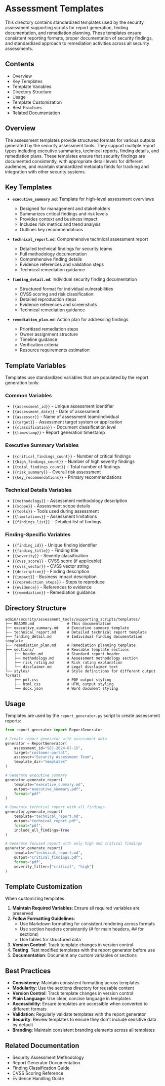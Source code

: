 # Assessment Templates

This directory contains standardized templates used by the security assessment supporting scripts for report generation, finding documentation, and remediation planning. These templates ensure consistent reporting formats, proper documentation of security findings, and standardized approach to remediation activities across all security assessments.

## Contents

- Overview
- Key Templates
- Template Variables
- Directory Structure
- Usage
- Template Customization
- Best Practices
- Related Documentation

## Overview

The assessment templates provide structured formats for various outputs generated by the security assessment tools. They support multiple report types including executive summaries, technical reports, finding details, and remediation plans. These templates ensure that security findings are documented consistently, with appropriate detail levels for different audiences, and maintain standardized metadata fields for tracking and integration with other security systems.

## Key Templates

- **`executive_summary.md`**: Template for high-level assessment overviews
  - Designed for management and stakeholders
  - Summarizes critical findings and risk levels
  - Provides context and business impact
  - Includes risk metrics and trend analysis
  - Outlines key recommendations

- **`technical_report.md`**: Comprehensive technical assessment report
  - Detailed technical findings for security teams
  - Full methodology documentation
  - Comprehensive finding details
  - Evidence references and validation steps
  - Technical remediation guidance

- **`finding_detail.md`**: Individual security finding documentation
  - Structured format for individual vulnerabilities
  - CVSS scoring and risk classification
  - Detailed reproduction steps
  - Evidence references and screenshots
  - Technical remediation guidance

- **`remediation_plan.md`**: Action plan for addressing findings
  - Prioritized remediation steps
  - Owner assignment structure
  - Timeline guidance
  - Verification criteria
  - Resource requirements estimation

## Template Variables

Templates use standardized variables that are populated by the report generation tools:

### Common Variables

- `{{assessment_id}}` - Unique assessment identifier
- `{{assessment_date}}` - Date of assessment
- `{{assessor}}` - Name of assessment team/individual
- `{{target}}` - Assessment target system or application
- `{{classification}}` - Document classification level
- `{{timestamp}}` - Report generation timestamp

### Executive Summary Variables

- `{{critical_findings_count}}` - Number of critical findings
- `{{high_findings_count}}` - Number of high severity findings
- `{{total_findings_count}}` - Total number of findings
- `{{risk_summary}}` - Overall risk assessment
- `{{key_recommendations}}` - Primary recommendations

### Technical Details Variables

- `{{methodology}}` - Assessment methodology description
- `{{scope}}` - Assessment scope details
- `{{tools}}` - Tools used during assessment
- `{{limitations}}` - Assessment limitations
- `{{findings_list}}` - Detailed list of findings

### Finding-Specific Variables

- `{{finding_id}}` - Unique finding identifier
- `{{finding_title}}` - Finding title
- `{{severity}}` - Severity classification
- `{{cvss_score}}` - CVSS score (if applicable)
- `{{cvss_vector}}` - CVSS vector string
- `{{description}}` - Finding description
- `{{impact}}` - Business impact description
- `{{reproduction_steps}}` - Steps to reproduce
- `{{evidence}}` - References to evidence
- `{{remediation}}` - Remediation guidance

## Directory Structure

```plaintext
admin/security/assessment_tools/supporting_scripts/templates/
├── README.md               # This documentation
├── executive_summary.md    # Executive summary template
├── technical_report.md     # Detailed technical report template
├── finding_detail.md       # Individual finding documentation template
├── remediation_plan.md     # Remediation planning template
├── sections/               # Reusable template sections
│   ├── header.md           # Standard report header
│   ├── methodology.md      # Assessment methodology section
│   ├── risk_rating.md      # Risk rating explanation
│   └── disclaimer.md       # Legal disclaimer text
└── styles/                 # Style definitions for different output formats
    ├── pdf.css             # PDF output styling
    ├── html.css            # HTML output styling
    └── docx.json           # Word document styling
```

## Usage

Templates are used by the `report_generator.py` script to create assessment reports:

```python
from report_generator import ReportGenerator

# Create report generator with assessment data
generator = ReportGenerator(
    assessment_id="SEC-2024-07-15",
    target="customer-portal",
    assessor="Security Assessment Team",
    template_dir="templates"
)

# Generate executive summary
generator.generate_report(
    template="executive_summary.md",
    output="executive_summary.pdf",
    format="pdf"
)

# Generate technical report with all findings
generator.generate_report(
    template="technical_report.md",
    output="technical_report.pdf",
    format="pdf",
    include_all_findings=True
)

# Generate focused report with only high and critical findings
generator.generate_report(
    template="technical_report.md",
    output="critical_findings.pdf",
    format="pdf",
    severity_filter=["critical", "high"]
)
```

## Template Customization

When customizing templates:

1. **Maintain Required Variables**: Ensure all required variables are preserved
2. **Follow Formatting Guidelines**:
   - Use Markdown formatting for consistent rendering across formats
   - Use section headers consistently (# for main headers, ## for sections)
   - Use tables for structured data
3. **Version Control**: Track template changes in version control
4. **Testing**: Test modified templates with the report generator before use
5. **Documentation**: Document any custom variables or sections

## Best Practices

- **Consistency**: Maintain consistent formatting across templates
- **Modularity**: Use the sections directory for reusable content
- **Version Control**: Track template changes in version control
- **Plain Language**: Use clear, concise language in templates
- **Accessibility**: Ensure templates are accessible when converted to different formats
- **Validation**: Regularly validate templates with the report generator
- **Security**: Review templates to ensure they don't include sensitive data by default
- **Branding**: Maintain consistent branding elements across all templates

## Related Documentation

- Security Assessment Methodology
- Report Generator Documentation
- Finding Classification Guide
- CVSS Scoring Reference
- Evidence Handling Guide
